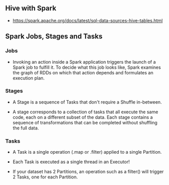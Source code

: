 ## Hive with Spark 

* https://spark.apache.org/docs/latest/sql-data-sources-hive-tables.html

## Spark Jobs, Stages and Tasks

### Jobs

* Invoking an action inside a Spark application triggers the launch of a Spark job to fulfill it.
To decide what this job looks like, Spark examines the graph of RDDs on which that action depends and formulates an execution plan.

### Stages

* A Stage is a sequence of Tasks that don't require a Shuffle in-between.

* A stage corresponds to a collection of tasks that all execute the same code, each on a different subset of the data. 
Each stage contains a sequence of transformations that can be completed without shuffling the full data.

### Tasks

* A Task is a single operation (.map or .filter) applied to a single Partition.

* Each Task is executed as a single thread in an Executor!

* If your dataset has 2 Partitions, an operation such as a filter() will trigger 2 Tasks, one for each Partition.
